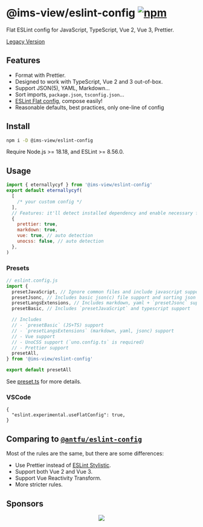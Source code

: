 # @ims-view/eslint-config [![npm](https://img.shields.io/npm/v/@ims-view/eslint-config.svg)](https://npmjs.com/package/@ims-view/eslint-config)

Flat ESLint config for JavaScript, TypeScript, Vue 2, Vue 3, Prettier.

[Legacy Version](https://github.com/eternallycyf/eslint-config-legacy)

## Features

- Format with Prettier.
- Designed to work with TypeScript, Vue 2 and 3 out-of-box.
- Support JSON(5), YAML, Markdown...
- Sort imports, `package.json`, `tsconfig.json`...
- [ESLint Flat config](https://eslint.org/docs/latest/use/configure/configuration-files-new), compose easily!
- Reasonable defaults, best practices, only one-line of config

## Install

```bash
npm i -D @ims-view/eslint-config
```

Require Node.js >= 18.18, and ESLint >= 8.56.0.

## Usage

```js
import { eternallycyf } from '@ims-view/eslint-config'
export default eternallycyf(
  [
    /* your custom config */
  ],
  // Features: it'll detect installed dependency and enable necessary features automatically
  {
    prettier: true,
    markdown: true,
    vue: true, // auto detection
    unocss: false, // auto detection
  },
)
```

### Presets

```js
// eslint.config.js
import {
  presetJavaScript, // Ignore common files and include javascript support
  presetJsonc, // Includes basic json(c) file support and sorting json keys
  presetLangsExtensions, // Includes markdown, yaml + `presetJsonc` support
  presetBasic, // Includes `presetJavaScript` and typescript support

  // Includes
  // - `presetBasic` (JS+TS) support
  // - `presetLangsExtensions` (markdown, yaml, jsonc) support
  // - Vue support
  // - UnoCSS support (`uno.config.ts` is required)
  // - Prettier support
  presetAll,
} from '@ims-view/eslint-config'

export default presetAll
```

See [preset.ts](./src/presets.ts) for more details.

### VSCode

```jsonc
{
  "eslint.experimental.useFlatConfig": true,
}
```

## Comparing to [`@antfu/eslint-config`](https://github.com/antfu/eslint-config)

Most of the rules are the same, but there are some differences:

- Use Prettier instead of [ESLint Stylistic](https://github.com/eslint-stylistic/eslint-stylistic).
- Support both Vue 2 and Vue 3.
- Support Vue Reactivity Transform.
- More stricter rules.

## Sponsors

<p align="center">
  <a href="https://cdn.jsdelivr.net/gh/eternallycyf/sponsors/sponsors.svg">
    <img src='https://cdn.jsdelivr.net/gh/eternallycyf/sponsors/sponsors.svg'/>
  </a>
</p>

